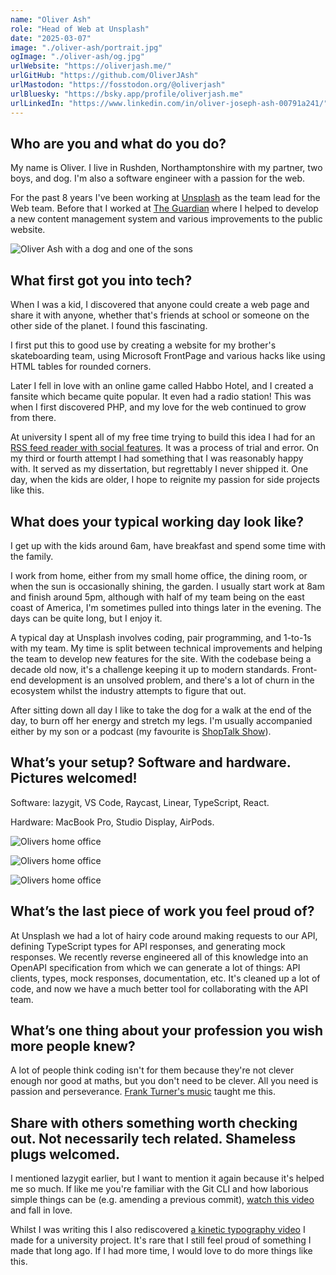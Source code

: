 ```yaml
---
name: "Oliver Ash"
role: "Head of Web at Unsplash"
date: "2025-03-07"
image: "./oliver-ash/portrait.jpg"
ogImage: "./oliver-ash/og.jpg"
urlWebsite: "https://oliverjash.me/"
urlGitHub: "https://github.com/OliverJAsh"
urlMastodon: "https://fosstodon.org/@oliverjash"
urlBluesky: "https://bsky.app/profile/oliverjash.me"
urlLinkedIn: "https://www.linkedin.com/in/oliver-joseph-ash-00791a241/"
---
```


## **Who are you and what do you do?**

My name is Oliver. I live in Rushden, Northamptonshire with my partner, two boys, and dog. I'm also a software engineer with a passion for the web.

For the past 8 years I've been working at [Unsplash](https://unsplash.com/) as the team lead for the Web team. Before that I worked at [The Guardian](https://www.theguardian.com/) where I helped to develop a new content management system and various improvements to the public website.

![Oliver Ash with a dog and one of the sons](./oliver-ash/family-pic.jpg)

## **What first got you into tech?**

When I was a kid, I discovered that anyone could create a web page and share it with anyone, whether that's friends at school or someone on the other side of the planet. I found this fascinating.

I first put this to good use by creating a website for my brother's skateboarding team, using Microsoft FrontPage and various hacks like using HTML tables for rounded corners.

Later I fell in love with an online game called Habbo Hotel, and I created a fansite which became quite popular. It even had a radio station! This was when I first discovered PHP, and my love for the web continued to grow from there.

At university I spent all of my free time trying to build this idea I had for an [RSS feed reader with social features](https://vimeo.com/69376016). It was a process of trial and error. On my third or fourth attempt I had something that I was reasonably happy with. It served as my dissertation, but regrettably I never shipped it. One day, when the kids are older, I hope to reignite my passion for side projects like this.

## What does your typical working day look like?

I get up with the kids around 6am, have breakfast and spend some time with the family.

I work from home, either from my small home office, the dining room, or when the sun is occasionally shining, the garden. I usually start work at 8am and finish around 5pm, although with half of my team being on the east coast of America, I'm sometimes pulled into things later in the evening. The days can be quite long, but I enjoy it.

A typical day at Unsplash involves coding, pair programming, and 1-to-1s with my team. My time is split between technical improvements and helping the team to develop new features for the site. With the codebase being a decade old now, it's a challenge keeping it up to modern standards. Front-end development is an unsolved problem, and there's a lot of churn in the ecosystem whilst the industry attempts to figure that out.

After sitting down all day I like to take the dog for a walk at the end of the day, to burn off her energy and stretch my legs. I'm usually accompanied either by my son or a podcast (my favourite is [ShopTalk Show](https://shoptalkshow.com/)).

## What’s your setup? Software and hardware. Pictures welcomed!

Software: lazygit, VS Code, Raycast, Linear, TypeScript, React.

Hardware: MacBook Pro, Studio Display, AirPods.

![Olivers home office](./oliver-ash/office-1.jpg)

![Olivers home office](./oliver-ash/office-2.jpg)

![Olivers home office](./oliver-ash/office-3.jpg)

## What’s the last piece of work you feel proud of?

At Unsplash we had a lot of hairy code around making requests to our API, defining TypeScript types for API responses, and generating mock responses. We recently reverse engineered all of this knowledge into an OpenAPI specification from which we can generate a lot of things: API clients, types, mock responses, documentation, etc. It's cleaned up a lot of code, and now we have a much better tool for collaborating with the API team.

## What’s one thing about your profession you wish more people knew?

A lot of people think coding isn't for them because they're not clever enough nor good at maths, but you don't need to be clever. All you need is passion and perseverance. [Frank Turner's music](https://www.youtube.com/watch?v=SVx2RuANAyk) taught me this.

## Share with others something worth checking out. Not necessarily tech related. Shameless plugs welcomed.

I mentioned lazygit earlier, but I want to mention it again because it's helped me so much. If like me you're familiar with the Git CLI and how laborious simple things can be (e.g. amending a previous commit), [watch this video](https://www.youtube.com/watch?v=CPLdltN7wgE) and fall in love.

Whilst I was writing this I also rediscovered [a kinetic typography video](https://vimeo.com/38383326) I made for a university project. It's rare that I still feel proud of something I made that long ago. If I had more time, I would love to do more things like this.
